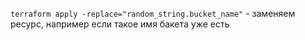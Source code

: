 ```terraform apply -replace="random_string.bucket_name"``` - заменяем ресурс, например если такое имя бакета уже есть
